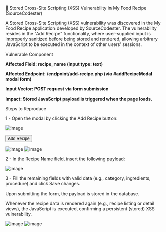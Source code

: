 📌 Stored Cross-Site Scripting (XSS) Vulnerability in My Food Recipe (SourceCodester)

A Stored Cross-Site Scripting (XSS) vulnerability was discovered in the My Food Recipe application developed by SourceCodester. The vulnerability resides in the "Add Recipe" functionality, where user-supplied input is improperly sanitized before being stored and rendered, allowing arbitrary JavaScript to be executed in the context of other users' sessions.

Vulnerable Component

**Affected Field: recipe_name (input type: text)**

**Affected Endpoint: /endpoint/add-recipe.php (via #addRecipeModal modal form)**

**Input Vector: POST request via form submission**

**Impact: Stored JavaScript payload is triggered when the page loads.**

Steps to Reproduce


1 - Open the modal by clicking the Add Recipe button:

![image](https://github.com/user-attachments/assets/63355914-dcb3-4f89-bf44-bfcfc34cddde)

<button type="button" class="btn btn-add-food btn-secondary" data-toggle="modal" data-target="#addRecipeModal">Add Recipe</button>

![image](https://github.com/user-attachments/assets/46baf795-cd9c-453a-801a-7b33d3e4ee23)
![image](https://github.com/user-attachments/assets/401b0283-22b8-4a54-8b38-6b2001ae643f)

2 - In the Recipe Name field, insert the following payload:

![image](https://github.com/user-attachments/assets/2c011ce2-3259-43a5-9925-aaf20ec7ab2c)

<script>alert('PoC VulDB My Food Recipe')</script>

3 - Fill the remaining fields with valid data (e.g., category, ingredients, procedure) and click Save changes.

Upon submitting the form, the payload is stored in the database.

Whenever the recipe data is rendered again (e.g., recipe listing or detail views), the JavaScript is executed, confirming a persistent (stored) XSS vulnerability.

![image](https://github.com/user-attachments/assets/71a16a62-ece7-4ce9-8090-b0386f01499e)
![image](https://github.com/user-attachments/assets/81226380-1164-4ff0-9d80-f9c8aefeaefc)


